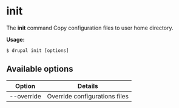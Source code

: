 # init
The **init** command Copy configuration files to user home directory.

**Usage:**
```
$ drupal init [options] 
```

## Available options
Option | Details
-------|-------------
--override | Override configurations files
